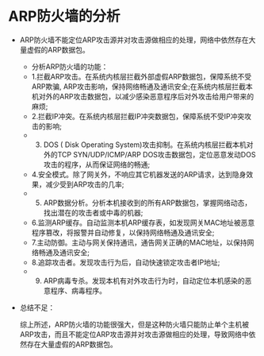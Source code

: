 # ARP防火墙的分析
 * ARP防火墙不能定位ARP攻击源并对攻击源做相应的处理，网络中依然存在大量虚假的ARP数据包。
     * 分析ARP防火墙的功能：
      * 1.拦截ARP攻击。在系统内核层拦截外部虚假ARP数据包，保障系统不受ARP欺骗,  ARP攻击影响，保持网络畅通及通讯安全;在系统内核层拦截本机对外的ARP攻击数据包，以减少感染恶意程序后对外攻击给用户带来的麻烦;
      * 2.拦截IP冲突。在系统内核层拦截IP冲突数据包，保障系统不受IP冲突攻击的影响;
      * 3. DOS ( Disk Operating System)攻击抑制。在系统内核层拦截本机对外的TCP SYN/UDP/ICMP/ARP DOS攻击数据包，定位恶意发动DOS攻击的程序，从而保证网络的畅通;
      * 4.安全模式。除了网关外，不响应其它机器发送的ARP请求，达到隐身效果，减少受到ARP攻击的几率;
      * 5. ARP数据分析。分析本机接收到的所有ARP数据包，掌握网络动态，找出潜在的攻击者或中毒的机器;
      * 6.监测ARP缓存。自动监测本机ARP缓存表，如发现网关MAC地址被恶意程序篡改，将报警并自动修复，以保持网络畅通及通讯安全;
      * 7.主动防御。主动与网关保持通讯，通告网关正确的MAC地址，以保持网络畅通及通讯安全;
      * 8.追踪攻击者。发现攻击行为后，自动快速锁定攻击者IP地址;
      * 9. ARP病毒专杀。发现本机有对外攻击行为时，自动定位本机感染的恶意程序、病毒程序。

  * 总结不足：
  
     综上所述，ARP防火墙的功能很强大，但是这种防火墙只能防止单个主机被ARP攻击，而且不能定位ARP攻击源并对攻击源做相应的处理，导致网络中依然存在大量虚假的ARP数据包。
